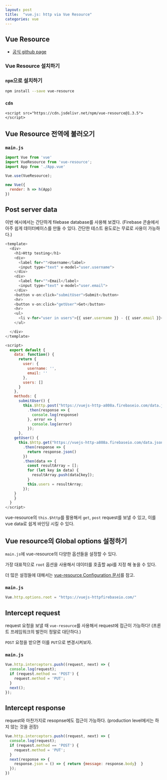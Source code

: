 ```yaml
---
layout: post 
title:  "vue.js: http via Vue Resource"
categories: vue
---
```


## Vue Resource
- [공식 github page](https://github.com/pagekit/vue-resource)

### Vue Resource 설치하기

### `npm`으로 설치하기
```bash
npm install --save vue-resource
```

### `cdn`
```
<script src="https://cdn.jsdelivr.net/npm/vue-resource@1.3.5"></script>
```


## Vue Resource 전역에 불러오기
### `main.js`
```javascript
import Vue from 'vue'
import VueResource from 'vue-resource';
import App from './App.vue'

Vue.use(VueResource);

new Vue({
  render: h => h(App)
})
```



## Post server data

이번 예시에서는 간단하게 filebase database를 사용해 보겠다. (Firebase 콘솔에서 아주 쉽게 데이터베이스를 만들 수 있다. 간단한 테스트 용도로는 무료로 사용이 가능하다.)

```javascript
<template>
  <div>
    <h1>Http testing</h1>
    <div>
      <label for="">Username</label>
      <input type="text" v-model="user.username">
    </div>
    <div>
      <label for="">Email</label>
      <input type="text" v-model="user.email">
    </div>
    <button v-on:click="submitUser">Submit</button>
    <hr>
    <button v-on:click="getUser">Get</button>
    <hr>
    <ul>
      <li v-for="user in users">{{ user.username }} - {{ user.email }}</li>
    </ul>

  </div>
</template>

<script>
  export default {
    data: function() {
      return {
        user: {
          username: '',
          email: ''
        },
        users: []
      }
    },
    methods: {
      submitUser() {
        this.$http.post("https://vuejs-http-a808a.firebaseio.com/data.json", this.user)
          .then(response => {
            console.log(response)
          }, error => {
            console.log(error)
          });
      },
    getUser() {
      this.$http.get("https://vuejs-http-a808a.firebaseio.com/data.json")
        .then(response => {
          return response.json()
        })
        .then(data => {
          const resultArray = [];
          for (let key in data) {
            resultArray.push(data[key]);
          }
          this.users = resultArray;
        });
    }
    }
  }
</script>
```

 vue-resource의 `this.$http`를 활용해서 `get`, `post` request를 보낼 수 있고, 이를 vue data로 쉽게 바인딩 시킬 수 있다.


## Vue resource의 Global options 설정하기
`main.js`에 vue-resource의 다양한 옵션들을 설정할 수 있다.

가장 대표적으로 `root` 옵션을 사용해서 데이터를 호출할 api를 지정 해 놓을 수 있다.

더 많은 설정들에 대해서는 [vue-resource Configuration 문서](https://github.com/pagekit/vue-resource/blob/develop/docs/config.md)를 참고.
### `main.js`
```javascript
Vue.http.options.root = "https://vuejs-httpfirebaseio.com/"
```


## Intercept request

request 요청을 보낼 때 `vue-resource`를 사용해서 request에 접근이 가능하다! (프론트 프레임워크의 발전이 정말로 대단하다.)

`POST` 요청을 받으면 이를 `PUT`으로 변경시켜보자.

### `main.js`
```javascript
Vue.http.interceptors.push((request, next) => {
  console.log(request);
  if (request.method == 'POST') {
    request.method = 'PUT';
  }
  next();
});
```

## Intercept response
request와 마찬가지로 resopnse에도 접근이 가능하다. (production level에서는 하지 않는 것을 권장)

```javascript
Vue.http.interceptors.push((request, next) => {
  console.log(request);
  if (request.method == 'POST') {
    request.method = 'PUT';
  }
  next(response => {
    response.json = () => { return {message: response.body}  }
  });
})
```



